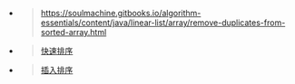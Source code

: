 * > https://soulmachine.gitbooks.io/algorithm-essentials/content/java/linear-list/array/remove-duplicates-from-sorted-array.html

* > [快速排序](https://zh.wikipedia.org/wiki/%E5%BF%AB%E9%80%9F%E6%8E%92%E5%BA%8F)
* > [插入排序](https://zh.wikipedia.org/wiki/%E6%8F%92%E5%85%A5%E6%8E%92%E5%BA%8F)